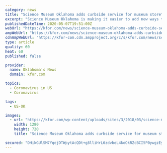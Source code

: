 ```yaml
---
category: news
title: "Science Museum Oklahoma adds curbside service for museum store"
excerpt: "Science Museum Oklahoma is making it easier to add new ways to learn and play at home with drive-up, curbside service from SMO’s museum store, The Science Shop. “Since"
publishedDateTime: 2020-05-07T19:51:00Z
webUrl: "https://kfor.com/news/science-museum-oklahoma-adds-curbside-service-for-museum-store/"
ampWebUrl: "https://kfor.com/news/science-museum-oklahoma-adds-curbside-service-for-museum-store/amp/"
cdnAmpWebUrl: "https://kfor-com.cdn.ampproject.org/c/s/kfor.com/news/science-museum-oklahoma-adds-curbside-service-for-museum-store/amp/"
type: article
quality: 60
heat: 60
published: false

provider:
  name: Oklahoma's News
  domain: kfor.com

topics:
  - Coronavirus in US
  - Coronavirus

tags:
  - US-OK

images:
  - url: "https://kfor.com/wp-content/uploads/sites/3/2018/03/science-museum1.jpg?w=1280&h=720&crop=1"
    width: 1280
    height: 720
    title: "Science Museum Oklahoma adds curbside service for museum store"

secured: "DHikGUlSM7YqejDTWpytAcQDt+g8lliHrL6zdvbeL4koOkRZcBCI5P0ywgzEy2V2DFafSRsgowlHYYNaRDZx/4VD/gNIzTxDSe68O+j1p9UYiJEoIszOEH8bzsrYThKsO8CMZi1IgKv2qrbLRUyNXiiLkA0TkzifdzEUQYYFJvgJXkXWKmA5JvF+IHRmPrOCAlUL/rDoTZBowmVOoACwKizzKqWEWKrexBhrBLurQWAQpJscwqRUfIai1nL7aJkVlxvXzXNYI2s/1TS8xtsToGmAfiOu82hSRIXHxuqNFXxs8TNfGzUJph1Ky8ZgVYscQP5bTSB/W++QtdNB4wQl6CMM9WJDl2Y7SjqcjECt0A5/7zmLFl+rTQOIJVkJFej5EcHBkGU4Ih0hBWtJThggJ5DU7ey1CL3sNYAlsqwsN6rVf2K9qGdhAEkqHtI5shsa0h1rSfBuX9vTan48cdVU6kT+hcxnEfBlFHhBkye7wWA=;An0xjjUyc0fXSkXZnN764w=="
---
```



